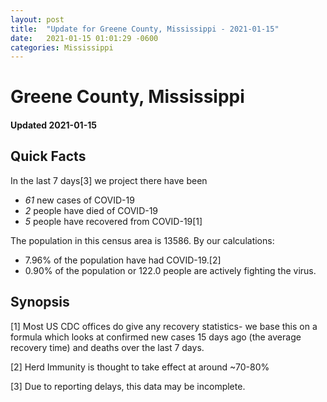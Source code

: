```yaml
---
layout: post
title:  "Update for Greene County, Mississippi - 2021-01-15"
date:   2021-01-15 01:01:29 -0600
categories: Mississippi
---
```


# Greene County, Mississippi
#### Updated 2021-01-15

## Quick Facts

In the last 7 days[3] we project there have been
- *61* new cases of COVID-19
- *2* people have died of COVID-19
- *5* people have recovered from COVID-19[1]

The population in this census area is 13586. By our calculations:
- 7.96% of the population have had COVID-19.[2]
- 0.90% of the population or 122.0 people are actively fighting the virus.

## Synopsis




[1] Most US CDC offices do give any recovery statistics- we base this on a formula which looks at confirmed new cases
15 days ago (the average recovery time) and deaths over the last 7 days.

[2] Herd Immunity is thought to take effect at around ~70-80%

[3] Due to reporting delays, this data may be incomplete.
 
    